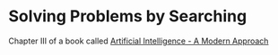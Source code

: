 # Solving Problems by Searching

Chapter III of a book called [Artificial Intelligence - A Modern Approach]()
